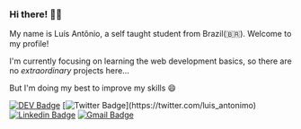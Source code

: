 ### Hi there! 👋🏻

My name is Luís Antônio, a self taught student from Brazil(🇧🇷). Welcome to my profile!

I'm currently focusing on learning the web development basics, so there are no *extraordinary* projects here...

But I'm doing my best to improve my skills 😄

[![DEV Badge](https://img.shields.io/badge/-DEV.to-000?style=flat-square&logo=dev.to&logoColor=white&link=https://dev.to/luis_antonio)](https://dev.to/luis_antonio)
[![Twitter Badge](https://img.shields.io/badge/-Twitter-1ca0f1?style=flat-square&labelColor=1ca0f1&logo=twitter&logoColor=white&link=https://twitter.com/felipefialho_)](https://twitter.com/luis_antonimo)
[![Linkedin Badge](https://img.shields.io/badge/-LinkedIn-blue?style=flat-square&logo=Linkedin&logoColor=white&link=https://www.linkedin.com/in/luis-antonio-souza)](https://www.linkedin.com/in/luis-antonio-souza/)
[![Gmail Badge](https://img.shields.io/badge/-Gmail-c14438?style=flat-square&logo=Gmail&logoColor=white&link=mailto:contato.luisantoniossouza@gmail.com)](mailto:contato.luisantoniossouza@gmail.com)
